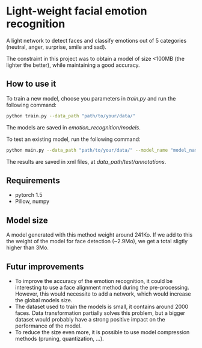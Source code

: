 # Light-weight facial emotion recognition

A light network to detect faces and classify emotions out of 5 categories (neutral, anger, surprise, smile and sad).

The constraint in this project was to obtain a model of size <100MB (the lighter the better), while maintaining a good accuracy.

## How to use it

To train a new model, choose you parameters in *train.py* and run the following command:
```bash
python train.py --data_path "path/to/your/data/"
```
The models are saved in *emotion_recognition/models*.

To test an existing model, run the following command:
```bash
python main.py --data_path "path/to/your/data/" --model_name "model_name"
```
The results are saved in xml files, at *data_path/test/annotations*.

## Requirements
* pytorch 1.5
* Pillow, numpy

## Model size

A model generated with this method weight around 241Ko.
If we add to this the weight of the model for face detection  (~2.9Mo), we get a total sligtly higher than 3Mo.

## Futur improvements

- To improve the accuracy of the emotion recognition, it could be interesting to use a face alignment method during the pre-processing. However, this would necessite to add a network, which would increase the global models size.
- The dataset used to train the models is small, it contains around 2000 faces. Data transformation partially solves this problem, but a bigger dataset would probably have a strong positive impact on the performance of the model.
- To reduce the size even more, it is possible to use model compression methods (pruning, quantization, ...).


